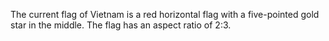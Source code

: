 The current flag of Vietnam is a red horizontal flag with a five-pointed gold star in the middle. The flag has an aspect ratio of 2:3.